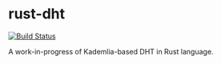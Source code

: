 rust-dht
========

[![Build
Status](https://travis-ci.org/Divius/rust-dht.svg)](https://travis-ci.org/Divius/rust-dht)

A work-in-progress of Kademlia-based DHT in Rust language.
